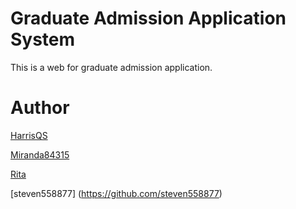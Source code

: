 # Graduate Admission Application System
This is a web for graduate admission application.

# Author
[HarrisQS](https://github.com/HarrisQs)

[Miranda84315](https://github.com/miranda84315)

[Rita](https://github.com/Rita20839)

[steven558877] (https://github.com/steven558877)

